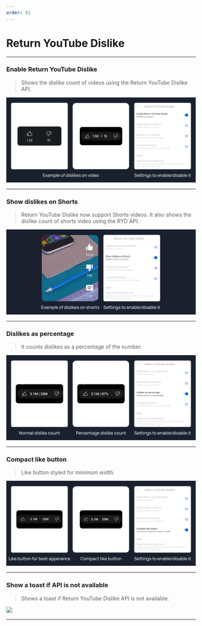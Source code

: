 ```yaml
---
order: 91
---
```

# Return YouTube Dislike
---
### Enable Return YouTube Dislike
>Shows the dislike count of videos using the Return YouTube Dislike API.

![](/assets/youtube/return-youtube-dislike/Enable-Return-YouTube-Dislike.jpg)

---
### Show dislikes on Shorts
>Return YouTube Dislike now support Shorts videos. It also shows the dislike count of shorts video using the RYD API.

![](/assets/youtube/return-youtube-dislike/Show-dislikes-on-Shorts.jpg)

---
### Dislikes as percentage
>It counts dislikes as a percentage of the number.

![](/assets/youtube/return-youtube-dislike/Dislikes-as-percentage.jpg)

---
### Compact like button
>Like button styled for minimum width.

![](/assets/youtube/return-youtube-dislike/Compact-like-button.jpg)

---
### Show a toast if API is not available
> Shows a toast if Return YouTube Dislike API is not available.

![](/assets/ytrv/return-youtube-dislike/...........)

---